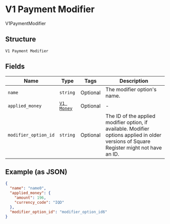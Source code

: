 
# V1 Payment Modifier

V1PaymentModifier

## Structure

`V1 Payment Modifier`

## Fields

| Name | Type | Tags | Description |
|  --- | --- | --- | --- |
| `name` | `string` | Optional | The modifier option's name. |
| `applied_money` | [`V1 Money`](../../doc/models/v1-money.md) | Optional | - |
| `modifier_option_id` | `string` | Optional | The ID of the applied modifier option, if available. Modifier options applied in older versions of Square Register might not have an ID. |

## Example (as JSON)

```json
{
  "name": "name0",
  "applied_money": {
    "amount": 196,
    "currency_code": "IQD"
  },
  "modifier_option_id": "modifier_option_id6"
}
```

